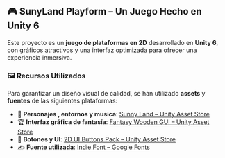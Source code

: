 
## 🎮 SunyLand Playform – Un Juego Hecho en Unity 6

Este proyecto es un **juego de plataformas en 2D** desarrollado en **Unity 6**, con gráficos atractivos y una interfaz optimizada para ofrecer una experiencia inmersiva.  

### 🖼️ **Recursos Utilizados**  
Para garantizar un diseño visual de calidad, se han utilizado **assets** y **fuentes** de las siguientes plataformas:

- 🎨 **Personajes , entornos y musica**: [Sunny Land – Unity Asset Store](https://assetstore.unity.com/packages/2d/characters/sunny-land-103349)
- 🏆 **Interfaz gráfica de fantasía**: [Fantasy Wooden GUI – Unity Asset Store](https://assetstore.unity.com/packages/2d/gui/fantasy-wooden-gui-free-103811)
- 🔘 **Botones y UI**: [2D UI Buttons Pack – Unity Asset Store](https://assetstore.unity.com/packages/2d/gui/2d-ui-buttons-free-package-for-unity-developer-by-javedkhanme-198453)
- ✍️ **Fuente utilizada**: [Indie Font – Google Fonts](https://fonts.google.com/?query=indie)
